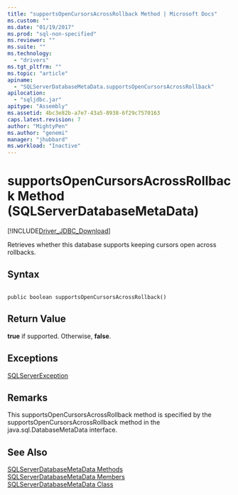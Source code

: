```yaml
---
title: "supportsOpenCursorsAcrossRollback Method | Microsoft Docs"
ms.custom: ""
ms.date: "01/19/2017"
ms.prod: "sql-non-specified"
ms.reviewer: ""
ms.suite: ""
ms.technology: 
  - "drivers"
ms.tgt_pltfrm: ""
ms.topic: "article"
apiname: 
  - "SQLServerDatabaseMetaData.supportsOpenCursorsAcrossRollback"
apilocation: 
  - "sqljdbc.jar"
apitype: "Assembly"
ms.assetid: 4bc3e82b-a7e7-43a5-8938-6f29c7570163
caps.latest.revision: 7
author: "MightyPen"
ms.author: "genemi"
manager: "jhubbard"
ms.workload: "Inactive"
---
```

# supportsOpenCursorsAcrossRollback Method (SQLServerDatabaseMetaData)
[!INCLUDE[Driver_JDBC_Download](../../../includes/driver_jdbc_download.md)]

  Retrieves whether this database supports keeping cursors open across rollbacks.  
  
## Syntax  
  
```  
  
public boolean supportsOpenCursorsAcrossRollback()  
```  
  
## Return Value  
 **true** if supported. Otherwise, **false**.  
  
## Exceptions  
 [SQLServerException](../../../connect/jdbc/reference/sqlserverexception-class.md)  
  
## Remarks  
 This supportsOpenCursorsAcrossRollback method is specified by the supportsOpenCursorsAcrossRollback method in the java.sql.DatabaseMetaData interface.  
  
## See Also  
 [SQLServerDatabaseMetaData Methods](../../../connect/jdbc/reference/sqlserverdatabasemetadata-methods.md)   
 [SQLServerDatabaseMetaData Members](../../../connect/jdbc/reference/sqlserverdatabasemetadata-members.md)   
 [SQLServerDatabaseMetaData Class](../../../connect/jdbc/reference/sqlserverdatabasemetadata-class.md)  
  
  
